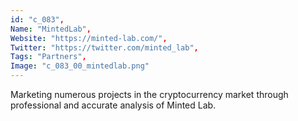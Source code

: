 ```yaml
--- 
id: "c_083", 
Name: "MintedLab", 
Website: "https://minted-lab.com/", 
Twitter: "https://twitter.com/minted_lab", 
Tags: "Partners", 
Image: "c_083_00_mintedlab.png" 
--- 
```

<!--lang:en--> 
Marketing numerous projects in the cryptocurrency market through professional and accurate analysis of Minted Lab. 
<!--lang:es--] 
Comercialización de numerosos proyectos en el mercado de criptomonedas a través del análisis profesional y preciso de Minted Lab.
<!--lang:de--] 
Vermarktung zahlreicher Projekte auf dem Kryptowährungsmarkt durch professionelle und genaue Analyse von Minted Lab.
<!--lang:fr--] 
Commercialisation de nombreux projets sur le marché de la crypto-monnaie grâce à une analyse professionnelle et précise de Minted Lab.
<!--lang:pl--] 
Marketing licznych projektów na rynku kryptowalut poprzez profesjonalną i dokładną analizę Minted Lab.
<!--lang:uk--] 
Маркетинг численних проектів на ринку криптовалют за допомогою професійного та точного аналізу Minted Lab.
[!--lang:*--> 
